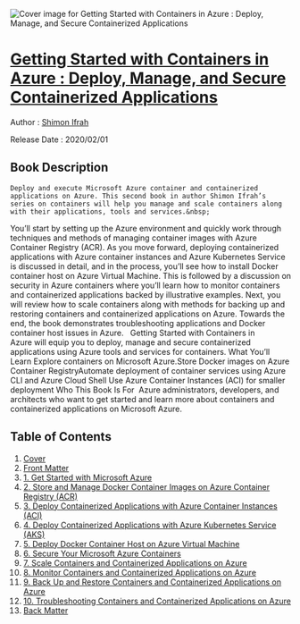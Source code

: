 ![Cover image for Getting Started with Containers in Azure : Deploy, Manage, and Secure Containerized Applications](https://imgdetail.ebookreading.net/cover/cover/20200920/EB9781484257531.jpg)

[Getting Started with Containers in Azure : Deploy, Manage, and Secure Containerized Applications](https://ebookreading.net/view/book/Getting+Started+with+Containers+in+Azure+%3A+Deploy%2C+Manage%2C+and+Secure+Containerized+Applications-EB9781484257531_1.html "Getting Started with Containers in Azure : Deploy, Manage, and Secure Containerized Applications")
====================================================================================================================

Author : [Shimon Ifrah](https://ebookreading.net/search/author/Shimon+Ifrah)

Release Date : 2020/02/01

Book Description
-----------------


    
    Deploy and execute Microsoft Azure container and containerized applications on Azure. This second book in author Shimon Ifrah’s series on containers will help you manage and scale containers along with their applications, tools and services.&nbsp;
You’ll start by setting up the Azure environment and quickly work through techniques and methods of managing container images with Azure Container Registry (ACR). As you move forward, deploying containerized applications with Azure container instances and Azure Kubernetes Service is discussed in detail, and in the process, you’ll see how to install Docker container host on Azure Virtual Machine.
This is followed by a discussion on security in Azure containers where you’ll learn how to monitor containers and containerized applications backed by illustrative examples. Next, you will review how to scale containers along with methods for backing up and restoring containers and containerized applications on Azure. Towards the end, the book demonstrates troubleshooting applications and Docker container host issues in Azure.&nbsp;&nbsp;
Getting Started with&nbsp;Containers in Azure&nbsp;will equip you to deploy, manage and secure&nbsp;containerized applications using Azure tools and services for containers.
What You’ll Learn
Explore containers on Microsoft Azure.Store      Docker images on Azure Container RegistryAutomate      deployment of container services using Azure CLI and Azure Cloud Shell Use      Azure Container Instances (ACI) for smaller deployment Who This Book Is For&nbsp;
Azure administrators, developers, and architects who want to get started and learn more about&nbsp;containers and containerized applications on Microsoft Azure.

  

Table of Contents
-----------------

1. [Cover](https://ebookreading.net/view/book/Getting+Started+with+Containers+in+Azure+%3A+Deploy%2C+Manage%2C+and+Secure+Containerized+Applications-EB9781484257531_1.html)
1. [Front Matter](https://ebookreading.net/view/book/Getting+Started+with+Containers+in+Azure+%3A+Deploy%2C+Manage%2C+and+Secure+Containerized+Applications-EB9781484257531_2.html)
1. [1.&nbsp;Get Started with Microsoft Azure](https://ebookreading.net/view/book/Getting+Started+with+Containers+in+Azure+%3A+Deploy%2C+Manage%2C+and+Secure+Containerized+Applications-EB9781484257531_3.html)
1. [2.&nbsp;Store and Manage Docker Container Images on Azure Container Registry (ACR)](https://ebookreading.net/view/book/Getting+Started+with+Containers+in+Azure+%3A+Deploy%2C+Manage%2C+and+Secure+Containerized+Applications-EB9781484257531_4.html)
1. [3.&nbsp;Deploy Containerized Applications with Azure Container Instances (ACI)](https://ebookreading.net/view/book/Getting+Started+with+Containers+in+Azure+%3A+Deploy%2C+Manage%2C+and+Secure+Containerized+Applications-EB9781484257531_5.html)
1. [4.&nbsp;Deploy Containerized Applications with Azure Kubernetes Service (AKS)](https://ebookreading.net/view/book/Getting+Started+with+Containers+in+Azure+%3A+Deploy%2C+Manage%2C+and+Secure+Containerized+Applications-EB9781484257531_6.html)
1. [5.&nbsp;Deploy Docker Container Host on Azure Virtual Machine](https://ebookreading.net/view/book/Getting+Started+with+Containers+in+Azure+%3A+Deploy%2C+Manage%2C+and+Secure+Containerized+Applications-EB9781484257531_7.html)
1. [6.&nbsp;Secure Your Microsoft Azure Containers](https://ebookreading.net/view/book/Getting+Started+with+Containers+in+Azure+%3A+Deploy%2C+Manage%2C+and+Secure+Containerized+Applications-EB9781484257531_8.html)
1. [7.&nbsp;Scale Containers and Containerized Applications on Azure](https://ebookreading.net/view/book/Getting+Started+with+Containers+in+Azure+%3A+Deploy%2C+Manage%2C+and+Secure+Containerized+Applications-EB9781484257531_9.html)
1. [8.&nbsp;Monitor Containers and Containerized Applications on Azure](https://ebookreading.net/view/book/Getting+Started+with+Containers+in+Azure+%3A+Deploy%2C+Manage%2C+and+Secure+Containerized+Applications-EB9781484257531_10.html)
1. [9.&nbsp;Back Up and Restore Containers and Containerized Applications on Azure](https://ebookreading.net/view/book/Getting+Started+with+Containers+in+Azure+%3A+Deploy%2C+Manage%2C+and+Secure+Containerized+Applications-EB9781484257531_11.html)
1. [10.&nbsp;Troubleshooting Containers and Containerized Applications on Azure](https://ebookreading.net/view/book/Getting+Started+with+Containers+in+Azure+%3A+Deploy%2C+Manage%2C+and+Secure+Containerized+Applications-EB9781484257531_12.html)
1. [Back Matter](https://ebookreading.net/view/book/Getting+Started+with+Containers+in+Azure+%3A+Deploy%2C+Manage%2C+and+Secure+Containerized+Applications-EB9781484257531_13.html)
